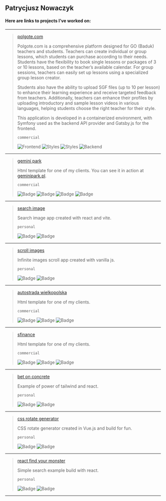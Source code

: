## Patrycjusz Nowaczyk

#### Here are links to projects I’ve worked on:

   ---
> <a href="https://polgote.com" target="_blank" rel="noreferrer noopener nofollow">polgote.com</a>
> 
> Polgote.com is a comprehensive platform designed for GO (Baduk) teachers and students. Teachers can create individual or group lessons, which students can purchase according to their needs. Students have the flexibility to book single lessons or packages of 3 or 10 lessons, based on the teacher’s available calendar. For group sessions, teachers can easily set up lessons using a specialized group lesson creator.
> 
> Students also have the ability to upload SGF files (up to 10 per lesson) to enhance their learning experience and receive targeted feedback from teachers. Additionally, teachers can enhance their profiles by uploading introductory and sample lesson videos in various languages, helping students choose the right teacher for their style.
> 
> This application is developed in a containerized environment, with Symfony used as the backend API provider and Gatsby.js for the frontend.
> 
> `commercial`
> 
> ![Frontend](https://img.shields.io/badge/Frontend-Gatsby-832161?style=for-the-badge&labelColor=000&logo=gatsby)
> ![Styles](https://img.shields.io/badge/Bootstrap-6D597A?style=for-the-badge&labelColor=000&logo=bootstrap)
> ![Styles](https://img.shields.io/badge/SCSS-B56576?style=for-the-badge&labelColor=000&logo=sass)
> ![Backend](https://img.shields.io/badge/Backend-Symfony-201d55?style=for-the-badge&labelColor=000&logo=symfony)

   ---
> <a href="https://patrycjusznowaczyk.github.io/gemini/" target="_blank">gemini park</a>
>
> Html template for one of my clients. You can see it in action at <a href="https://geminipark.pl" target="_blank">geminipark.pl</a>.
>
> `commercial`
>
> ![Badge](https://img.shields.io/badge/JavaScript-C7B11E?style=for-the-badge&labelColor=000&logo=javascript)
> ![Badge](https://img.shields.io/badge/HTML5-D03F32?style=for-the-badge&labelColor=000&logo=html5)
> ![Badge](https://img.shields.io/badge/Bootstrap-6D597A?style=for-the-badge&labelColor=000&logo=bootstrap)
> ![Badge](https://img.shields.io/badge/SCSS-B56576?style=for-the-badge&labelColor=000&logo=sass)

   ---
> <a href="https://patrycjusznowaczyk.github.io/unsplash-react/" target="_blank">search image</a>
>
> Search image app created with react and vite.
>
> `personal`
> 
> ![Badge](https://img.shields.io/badge/React-0F6784?style=for-the-badge&labelColor=000&logo=react)
> ![Badge](https://img.shields.io/badge/SCSS-B56576?style=for-the-badge&labelColor=000&logo=sass)

   ---
> <a href="https://patrycjusznowaczyk.github.io/unsplash-vanilla-js/" target="_blank">scroll images</a>
> 
> Infinite images scroll app created with vanilla js.
>
> `personal`
>
> ![Badge](https://img.shields.io/badge/JavaScript-C7B11E?style=for-the-badge&labelColor=000&logo=javascript)
> ![Badge](https://img.shields.io/badge/SCSS-B56576?style=for-the-badge&labelColor=000&logo=sass)

   ---
> <a href="https://patrycjusznowaczyk.github.io/awsa/" target="_blank">autostrada wielkopolska</a>
> 
> Html template for one of my clients.
>
> `commercial`
> 
> ![Badge](https://img.shields.io/badge/HTML5-D03F32?style=for-the-badge&labelColor=000&logo=html5)
> ![Badge](https://img.shields.io/badge/Bootstrap-6D597A?style=for-the-badge&labelColor=000&logo=bootstrap)
> ![Badge](https://img.shields.io/badge/SCSS-B56576?style=for-the-badge&labelColor=000&logo=sass)

   ---
> <a href="https://patrycjusznowaczyk.github.io/sfinance/" target="_blank">sfinance</a>
> 
> Html template for one of my clients.
>
> `commercial`
>
> ![Badge](https://img.shields.io/badge/HTML5-D03F32?style=for-the-badge&labelColor=000&logo=html5)
> ![Badge](https://img.shields.io/badge/Bootstrap-6D597A?style=for-the-badge&labelColor=000&logo=bootstrap)
> ![Badge](https://img.shields.io/badge/SCSS-B56576?style=for-the-badge&labelColor=000&logo=sass)

   ---
> <a href="https://patrycjusznowaczyk.github.io/bet_on_concrete/" target="_blank">bet on concrete</a>
>
> Example of power of tailwind and react.
> 
> `personal`
>
> ![Badge](https://img.shields.io/badge/React-0F6784?style=for-the-badge&labelColor=000&logo=react)
> ![Badge](https://img.shields.io/badge/SCSS-B56576?style=for-the-badge&labelColor=000&logo=sass)

   ---
> <a href="https://patrycjusznowaczyk.github.io/vue_generate_rotate/" target="_blank">css rotate generator</a>
>
> CSS rotate generator created in Vue.js and build for fun.
> 
> `personal`
>
> ![Badge](https://img.shields.io/badge/Vue-04896E?style=for-the-badge&labelColor=000&logo=vue.js)
> ![Badge](https://img.shields.io/badge/SCSS-B56576?style=for-the-badge&labelColor=000&logo=sass)
   
   ---
> <a href="https://patrycjusznowaczyk.github.io/react_find_your_monster/" target="_blank">react find your monster</a>
>
> Simple search example build with react.
> 
> `personal`
>
> ![Badge](https://img.shields.io/badge/React-0F6784?style=for-the-badge&labelColor=000&logo=react)
> ![Badge](https://img.shields.io/badge/SCSS-B56576?style=for-the-badge&labelColor=000&logo=sass)

   ---
